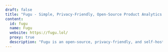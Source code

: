 ```yaml
---
draft: false
title: "Fugu - Simple, Privacy-Friendly, Open-Source Product Analytics for Self-Hosting"
content:
  id: fugu
  name: Fugu
  website: https://fugu.lol/
  proxy: true
  description: "Fugu is an open-source, privacy-friendly, and self-hostable product analytics tool designed for simplicity. Track events, build funnels, and manage data with ease."
---
```

